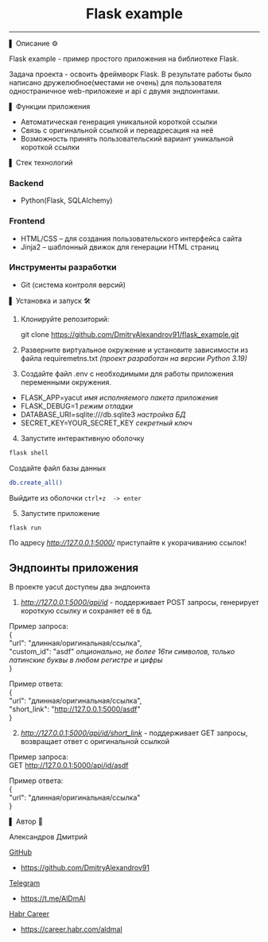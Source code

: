 <div align="center">
<h1> Flask example </h1>
</div>

---
▌ Описание ⚙️

Flask example - пример простого приложения на библиотеке Flask.

Задача проекта - освоить фреймворк Flask. 
В результате работы было написано дружелюбное(местами не очень) для пользователя одностраничное web-приложеие и api с двумя эндпоинтами. 

▌ Функции приложения

- Автоматическая генерация уникальной короткой ссылки
- Связь с оригинальной ссылкой и переадресация на неё
- Возможность принять пользовательский вариант уникальной короткой ссылки

▌ Стек технологий

### Backend

- Python(Flask, SQLAlchemy)

### Frontend

- HTML/CSS – для создания пользовательского интерфейса сайта
- Jinja2 – шаблонный движок для генерации HTML страниц

### Инструменты разработки
- Git (система контроля версий)

▌ Установка и запуск 🛠️

1. Клонируйте репозиторий:

   git clone https://github.com/DmitryAlexandrov91/flask_example.git

2. Разверните виртуальное окружение и установите зависимости из файла requiremetns.txt *(проект разработан на версии Python 3.19)*

3. Создайте файл .env с необходимыми для работы приложения переменными окружения.

- FLASK_APP=yacut  *имя исполняемого пакета приложения*
- FLASK_DEBUG=1   *режим отладки*
- DATABASE_URI=sqlite:///db.sqlite3   *настройка БД*
- SECRET_KEY=YOUR_SECRET_KEY      *секретный ключ*

4. Запустите интерактивную оболочку  
```bash
flask shell
```

Cоздайте файл базы данных  
```bash
db.create_all()
```

Выйдите из оболочки `ctrl+z  -> enter`

5. Запустите приложение
```bash
flask run
```

По адресу  *http://127.0.0.1:5000/* приступайте к укорачиванию ссылок!


## Эндпоинты приложения

В проекте yacut доступеы два эндпоинта

1. *http://127.0.0.1:5000/api/id*   - поддерживает POST запросы, генерирует короткую ссылку и сохраняет её в бд.

Пример запроса:  
{  
   "url": "длинная/оригинальная/ссылка",  
   "custom_id": "asdf"    *опционально, не более 16ти символов, только латинские буквы в любом регистре и цифры*  
}  

Пример ответа:  
{  
   "url": "длинная/оригинальная/ссылка",  
   "short_link": "http://127.0.0.1:5000/asdf"    
}  

2. *http://127.0.0.1:5000/api/id/short_link* - поддерживает GET запросы, возвращает ответ с оригинальной ссылкой

Пример запроса:  
GET http://127.0.0.1:5000/api/id/asdf  

Пример ответа:  
{  
   "url": "длинная/оригинальная/ссылка"  
}  


▌ Автор 📝

Александров Дмитрий

<u>GitHub</u>
- https://github.com/DmitryAlexandrov91

<u>Telegram</u>
- https://t.me/AlDmAl

<u>Habr Career</u>
- https://career.habr.com/aldmal



